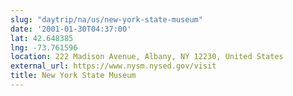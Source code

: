 ```yaml
---
slug: "daytrip/na/us/new-york-state-museum"
date: '2001-01-30T04:37:00'
lat: 42.648385
lng: -73.761596
location: 222 Madison Avenue, Albany, NY 12230, United States
external_url: https://www.nysm.nysed.gov/visit
title: New York State Museum
---
```



